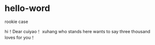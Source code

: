 # hello-word
rookie case

hi！Dear cuiyao！
xuhang who stands here wants to say three thousand loves for you！

